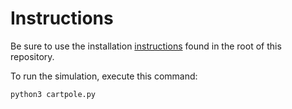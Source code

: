# Instructions

Be sure to use the installation [instructions](../README.md) found in the root of this repository.

To run the simulation, execute this command:

```bash
python3 cartpole.py
```
